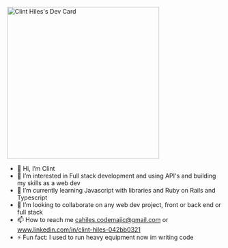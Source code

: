 <a href="https://app.daily.dev/clinthiles"><img src="https://api.daily.dev/devcards/v2/MMlzyXwBzvz8K45UpfYMO.png?type=default&r=vnc" width="356" alt="Clint Hiles's Dev Card"/></a>


- 👋 Hi, I’m Clint 
- 👀 I’m interested in Full stack development and using API's and building my skills as a web dev
- 🌱 I’m currently learning Javascript with libraries and Ruby on Rails and Typescript
- 💞️ I’m looking to collaborate on any web dev project, front or back end or full stack
- 📫 How to reach me cahiles.codemajic@gmail.com or www.linkedin.com/in/clint-hiles-042bb0321
- ⚡ Fun fact: I used to run heavy equipment now im writing code

<!---
ClintasaurusRex/ClintasaurusRex is a ✨ special ✨ repository because its `README.md` (this file) appears on your GitHub profile.
You can click the Preview link to take a look at your changes.
--->
